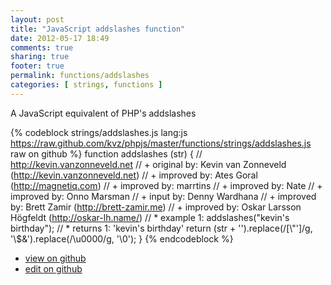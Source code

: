 ```yaml
---
layout: post
title: "JavaScript addslashes function"
date: 2012-05-17 18:49
comments: true
sharing: true
footer: true
permalink: functions/addslashes
categories: [ strings, functions ]
---
```

A JavaScript equivalent of PHP's addslashes
<!-- more -->
{% codeblock strings/addslashes.js lang:js https://raw.github.com/kvz/phpjs/master/functions/strings/addslashes.js raw on github %}
function addslashes (str) {
    // http://kevin.vanzonneveld.net
    // +   original by: Kevin van Zonneveld (http://kevin.vanzonneveld.net)
    // +   improved by: Ates Goral (http://magnetiq.com)
    // +   improved by: marrtins
    // +   improved by: Nate
    // +   improved by: Onno Marsman
    // +   input by: Denny Wardhana
    // +   improved by: Brett Zamir (http://brett-zamir.me)
    // +   improved by: Oskar Larsson Högfeldt (http://oskar-lh.name/)
    // *     example 1: addslashes("kevin's birthday");
    // *     returns 1: 'kevin\'s birthday'
    return (str + '').replace(/[\\"']/g, '\\$&').replace(/\u0000/g, '\\0');
}
{% endcodeblock %}
<ul>
 <li><a href="https://github.com/kvz/phpjs/blob/master/functions/strings/addslashes.js">view on github</a></li>
 <li><a href="https://github.com/kvz/phpjs/edit/master/functions/strings/addslashes.js">edit on github</a></li>
</ul>
